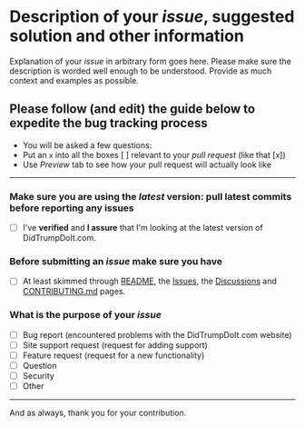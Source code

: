 # Description of your *issue*, suggested solution and other information

Explanation of your *issue* in arbitrary form goes here. Please make sure the description is worded well enough to be understood. Provide as much context and examples as possible.

## Please follow (and edit) the guide below to expedite the bug tracking process

- You will be asked a few questions:
- Put an `x` into all the boxes [ ] relevant to your *pull request* (like that [x])
- Use *Preview* tab to see how your pull request will actually look like

---

### Make sure you are using the *latest* version: pull latest commits before reporting any issues

- [ ] I've **verified** and **I assure** that I'm looking at the latest version of DidTrumpDoIt.com.

### Before submitting an *issue* make sure you have

- [ ] At least skimmed through [README](https://github.com/jbolduan/didtrumpdoit.com/blob/master/README.md), the [Issues](https://github.com/jbolduan/didtrumpdoit.com/issues), the [Discussions](https://github.com/jbolduan/didtrumpdoit.com/discussions) and [CONTRIBUTING.md](https://github.com/jbolduan/didtrumpdoit.com/blob/master/CONTRIBUTING.md) pages.

### What is the purpose of your *issue*

- [ ] Bug report (encountered problems with the DidTrumpDoIt.com website)
- [ ] Site support request (request for adding support)
- [ ] Feature request (request for a new functionality)
- [ ] Question
- [ ] Security
- [ ] Other

---

And as always, thank you for your contribution.
